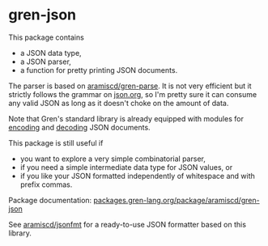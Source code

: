 # gren-json

This package contains

- a JSON data type,
- a JSON parser,
- a function for pretty printing JSON documents.

The parser is based on [aramiscd/gren-parse](https://packages.gren-lang.org/package/aramiscd/gren-parse).
It is not very efficient but it strictly follows the grammar on [json.org](https://www.json.org/json-en.html),
so I'm pretty sure it can consume any valid JSON as long as it doesn't choke on the amount of data.

Note that Gren's standard library is already equipped with modules for
[encoding](https://packages.gren-lang.org/package/gren-lang/core/version/latest/module/Json.Encode) and
[decoding](https://packages.gren-lang.org/package/gren-lang/core/version/latest/module/Json.Decode) JSON documents.

This package is still useful if

- you want to explore a very simple combinatorial parser,
- if you need a simple intermediate data type for JSON values, or
- if you like your JSON formatted independently of whitespace and with prefix commas.

Package documentation:
[packages.gren-lang.org/package/aramiscd/gren-json](https://packages.gren-lang.org/package/aramiscd/gren-json)

See [aramiscd/jsonfmt](https://github.com/aramiscd/jsonfmt) for a ready-to-use JSON formatter based on this library.
